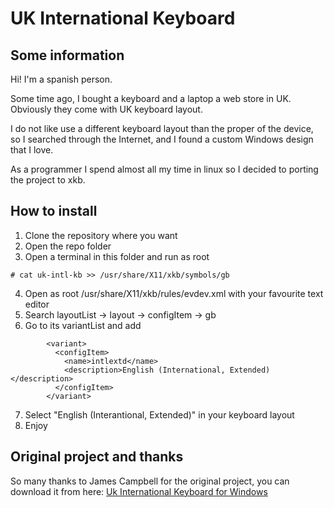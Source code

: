 # UK International Keyboard

## Some information

Hi!
I'm a spanish person.

Some time ago, I bought a keyboard and a laptop a web store in UK. Obviously they come with UK keyboard layout.

I do not like use a different keyboard layout than the proper of the device, so I searched through the Internet, and I found a custom Windows design that I love.

As a programmer I spend almost all my time in linux so I decided to porting the project to xkb.

## How to install

1. Clone the repository where you want
2. Open the repo folder
3. Open a terminal in this folder and run as root
```
# cat uk-intl-kb >> /usr/share/X11/xkb/symbols/gb
```
4. Open as root /usr/share/X11/xkb/rules/evdev.xml with your favourite text editor
5. Search layoutList -> layout -> configItem -> gb
6. Go to its variantList and add
```
        <variant>
          <configItem>
            <name>intlextd</name>
            <description>English (International, Extended)</description>
          </configItem>
        </variant>
```
7. Select "English (Interantional, Extended)" in your keyboard layout
8. Enjoy

## Original project and thanks

So many thanks to James Campbell for the original project, you can download it from here: [Uk International Keyboard for Windows](http://www.zolid.com/uk-intl-kb/index.htm)
